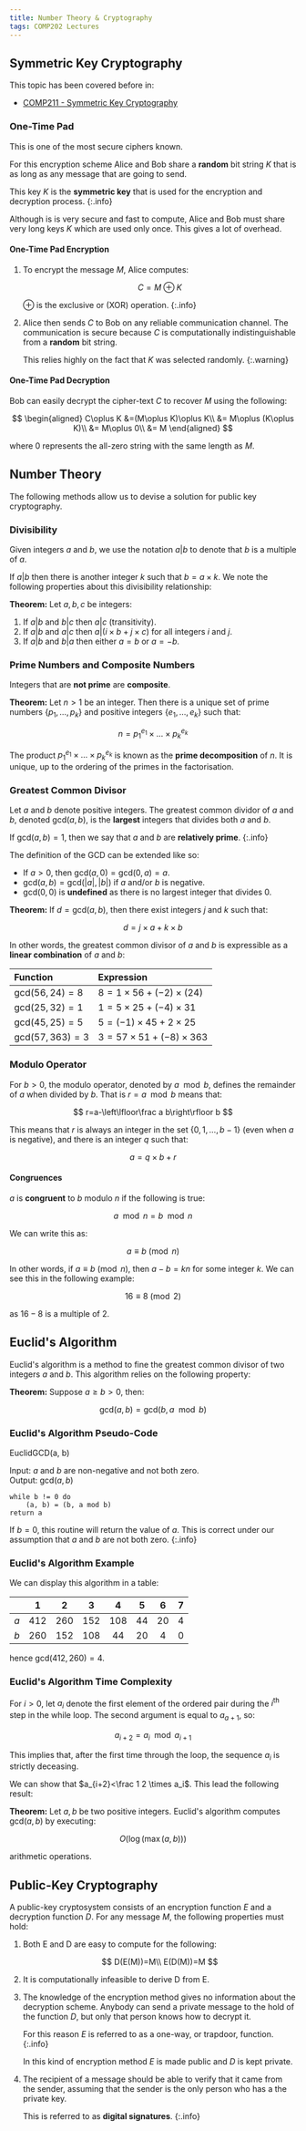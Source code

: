 ```yaml
---
title: Number Theory & Cryptography
tags: COMP202 Lectures
---
```

## Symmetric Key Cryptography
This topic has been covered before in:

* [COMP211 - Symmetric Key Cryptography]({{site.baseurl}}/comp211/lectures/2021/11/22/2.html)

### One-Time Pad
This is one of the most secure ciphers known.

For this encryption scheme Alice and Bob share a **random** bit string $K$ that is as long as any message that are going to send.

This key $K$ is the **symmetric key** that is used for the encryption and decryption process.
{:.info}

Although is is very secure and fast to compute, Alice and Bob must share very long keys $K$ which are used only once. This gives a lot of overhead.

#### One-Time Pad Encryption
1. To encrypt the message $M$, Alice computes:

	$$
	C=M\oplus K
	$$

	$\oplus$ is the exclusive or (XOR) operation.
	{:.info}
1. Alice then sends $C$ to Bob on any reliable communication channel. The communication is secure because $C$ is computationally indistinguishable from a **random** bit string. 

	This relies highly on the fact that $K$ was selected randomly.
	{:.warning}

#### One-Time Pad Decryption
Bob can easily decrypt the cipher-text $C$ to recover $M$ using the following:

$$
\begin{aligned}
C\oplus K &=(M\oplus K)\oplus K\\
&= M\oplus (K\oplus K)\\
&= M\oplus 0\\
&= M
\end{aligned}
$$

where 0 represents the all-zero string with the same length as $M$.

## Number Theory
The following methods allow us to devise a solution for public key cryptography.

### Divisibility
Given integers $a$ and $b$, we use the notation $a\vert b$ to denote that $b$ is a multiple of $a$.

If $a\vert b$ then there is another integer $k$ such that $b=a\times k$. We note the following properties about this divisibility relationship:

**Theorem:** Let $a,b,c$ be integers:

1. If $a\vert b$ and $b\vert c$ then $a\vert c$ (transitivity).
1. If $a\vert b$ and $a\vert c$ then $a\vert(i\times b +j\times c)$ for all integers $i$ and $j$.
1. If $a\vert b$ and $b\vert a$ then either $a=b$ or $a=-b$.

### Prime Numbers and Composite Numbers
Integers that are **not prime** are **composite**.

**Theorem:** Let $n>1$ be an integer. Then there is a unique set of prime numbers $\{p_1, \ldots,p_k\}$ and positive integers $\{e_1,\ldots,e_k\}$ such that:

$$
n=p_1^{e_1}\times\ldots\times p_k^{e_k}
$$

The product $p_1^{e_1}\times\ldots\times p_k^{e_k}$ is known as the **prime decomposition** of $n$. It is unique, up to the ordering of the primes in the factorisation.

### Greatest Common Divisor
Let $a$ and $b$ denote positive integers. The greatest common dividor of $a$ and $b$, denoted $\text{gcd}(a,b)$, is the **largest** integers that divides both $a$ and $b$.

If $\text{gcd}(a,b)=1$, then we say that $a$ and $b$ are **relatively prime**.
{:.info}

The definition of the GCD can be extended like so:

* If $a>0$, then $\text{gcd}(a,0)=\text{gcd}(0,a)=a$.
* $\text{gcd}(a,b)=\text{gcd}(\lvert a\rvert,\lvert b\rvert)$ if $a$ and/or $b$ is negative.
* $\text{gcd}(0,0)$ is **undefined** as there is no largest integer that divides 0.

**Theorem:** If $d=\text{gcd}(a,b)$, then there exist integers $j$ and $k$ such that:

$$
d=j\times a +k\times b
$$

In other words, the greatest common divisor of $a$ and $b$ is expressible as a **linear combination** of $a$ and $b$:

| Function | Expression |
| :-- | :-- |
| $\text{gcd}(56,24)=8$ | $8=1\times 56 +(-2)\times(24)$ |
| $\text{gcd}(25,32)=1$ | $1=5\times 25 +(-4)\times 31$ |
| $\text{gcd}(45,25)=5$ | $5=(-1)\times 45 +2\times 25$ |
| $\text{gcd}(57,363)=3$ | $3=57\times 51 +(-8)\times 363$ |

### Modulo Operator
For $b>0$, the modulo operator, denoted by $a\mod b$, defines the remainder of $a$ when divided by $b$. That is $r=a\mod b$ means that:

$$
r=a-\left\lfloor\frac a b\right\rfloor b
$$

This means that $r$ is always an integer in the set $\{0,1,\ldots,b-1\}$ (even when $a$ is negative), and there is an integer $q$ such that:

$$
a=q\times b +r
$$

#### Congruences
$a$ is **congruent** to $b$ modulo $n$ if the following is true:

$$
a \mod n = b\mod n
$$

We can write this as:

$$
a\equiv b\pmod n
$$

In other words, if $a\equiv b \pmod n$, then $a-b=kn$ for some integer $k$. We can see this in the following example:

$$
16\equiv 8\pmod2
$$

as $16-8$ is a multiple of 2.

## Euclid's Algorithm
Euclid's algorithm is a method to fine the greatest common divisor of two integers $a$ and $b$. This algorithm relies on the following property:

**Theorem:** Suppose $a\geq b>0$, then:

$$
\text{gcd}(a,b) = \text{gcd}(b,a\mod b)
$$

### Euclid's Algorithm Pseudo-Code

EuclidGCD(a, b)

Input: $a$ and $b$ are non-negative and not both zero.  
Output: $\text{gcd}(a,b)$

```
while b != 0 do
	(a, b) = (b, a mod b)
return a
```

If $b=0$, this routine will return the value of $a$. This is correct under our assumption that $a$ and $b$ are not both zero.
{:.info}

### Euclid's Algorithm Example
We can display this algorithm in a table:

| | 1 | 2 | 3 | 4 | 5 | 6 | 7 |
| :-: | :-: | :-: | :-: | :-: | :-: | :-: | :-: |
| $a$ | 412 | 260 | 152 | 108 | 44 | 20 | 4 |
| $b$ | 260 | 152 | 108 | 44 | 20 | 4 | 0 |

hence $\text{gcd}(412, 260)=4$.

### Euclid's Algorithm Time Complexity
For $i>0$, let $a_i$ denote the first element of the ordered pair during the $i^\text{th}$ step in the while loop. The second argument is equal to $a_{a+1}$, so:

$$
a_{i+2} = a_i\mod a_{i+1}
$$

This implies that, after the first time through the loop, the sequence $a_i$ is strictly deceasing.

We can show that $a_{i+2}<\frac 1 2 \times a_i$. This lead the following result:

**Theorem:** Let $a,b$ be two positive integers. Euclid's algorithm computes $\text{gcd}(a,b)$ by executing:

$$
O(\log(\max(a,b)))
$$

arithmetic operations.

## Public-Key Cryptography
A public-key cryptosystem consists of an encryption function $E$ and a decryption function $D$. For any message $M$, the following properties must hold:

1. Both E and D are easy to compute for the following:

	$$
	D(E(M))=M\\
	E(D(M))=M
	$$
1. It is computationally infeasible to derive D from E.
1. The knowledge of the encryption method gives no information about the decryption scheme. Anybody can send a private message to the hold of the function $D$, but only that person knows how to decrypt it. 

	For this reason $E$ is referred to as a one-way, or trapdoor, function.
	{:.info}
	
	In this kind of encryption method $E$ is made public and $D$ is kept private.
1. The recipient of a message should be able to verify that it came from the sender, assuming that the sender is the only person who has a the private key.
	
	This is referred to as **digital signatures**.
	{:.info}